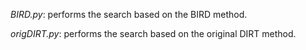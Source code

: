 *BIRD.py*: performs the search based on the BIRD method.

*origDIRT.py*: performs the search based on the original DIRT method.
